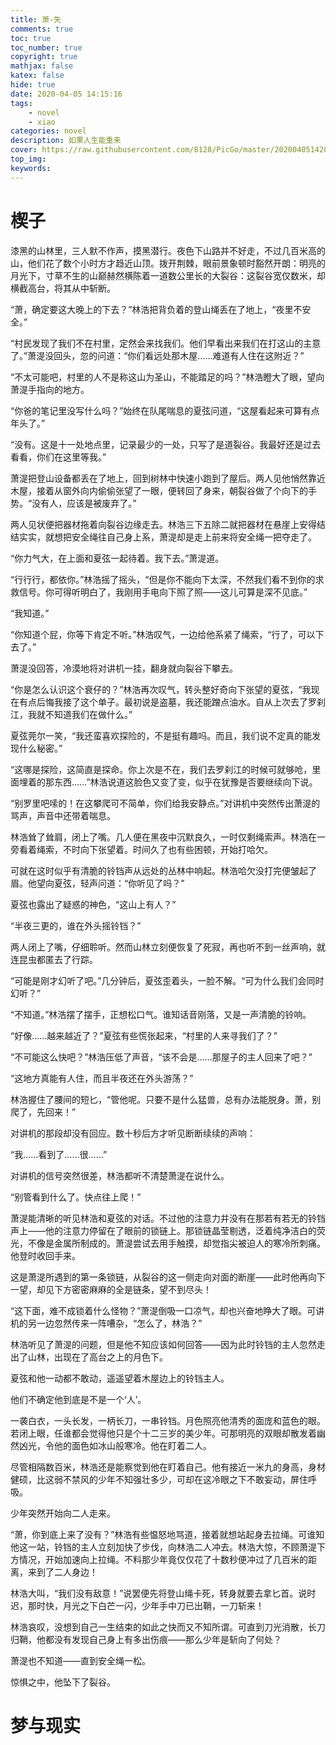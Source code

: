 ```yaml
---
title: 萧-失
comments: true
toc: true
toc_number: true
copyright: true
mathjax: false
katex: false
hide: true
date: 2020-04-05 14:15:16
tags: 
	- novel
	- xiao
categories: novel
description: 如果人生能重来
cover: https://raw.githubusercontent.com/8128/PicGo/master/20200405142009.png
top_img:
keywords:
---
```


# 楔子

漆黑的山林里，三人默不作声，摸黑潜行。夜色下山路并不好走，不过几百米高的山，他们花了数个小时方才趋近山顶。拨开荆棘，眼前景象顿时豁然开朗：明亮的月光下，寸草不生的山巅赫然横陈着一道数公里长的大裂谷：这裂谷宽仅数米，却横截高台，将其从中斩断。

“萧，确定要这大晚上的下去？”林浩把背负着的登山绳丢在了地上，“夜里不安全。”

“村民发现了我们不在村里，定然会来找我们。他们早看出来我们在打这山的主意了。”萧湜没回头，忽的问道：“你们看远处那木屋……难道有人住在这附近？”

“不太可能吧，村里的人不是称这山为圣山，不能踏足的吗？”林浩瞪大了眼，望向萧湜手指向的地方。

“你爸的笔记里没写什么吗？”始终在队尾喘息的夏弦问道，“这屋看起来可算有点年头了。”

“没有。这是十一处地点里，记录最少的一处，只写了是道裂谷。我最好还是过去看看，你们在这里等我。”

萧湜把登山设备都丢在了地上，回到树林中快速小跑到了屋后。两人见他悄然靠近木屋，接着从窗外向内偷偷张望了一眼，便转回了身来，朝裂谷做了个向下的手势。“没有人，应该是被废弃了。”

两人见状便把器材拖着向裂谷边缘走去。林浩三下五除二就把器材在悬崖上安得结结实实，就想把安全绳往自己身上系，萧湜却是走上前来将安全绳一把夺走了。

“你力气大，在上面和夏弦一起待着。我下去。”萧湜道。

“行行行，都依你。”林浩摇了摇头，“但是你不能向下太深，不然我们看不到你的求救信号。你可得听明白了，我刚用手电向下照了照——这儿可算是深不见底。”

“我知道。”

“你知道个屁，你等下肯定不听。”林浩叹气，一边给他系紧了绳索，“行了，可以下去了。”

萧湜没回答，冷漠地将对讲机一挂，翻身就向裂谷下攀去。

“你是怎么认识这个衰仔的？”林浩再次叹气，转头整好奇向下张望的夏弦，“我现在有点后悔我接了这个单子。最初说是盗墓，我还能蹭点油水。自从上次去了罗刹江，我就不知道我们在做什么。”

夏弦莞尔一笑，“我还蛮喜欢探险的，不是挺有趣吗。而且，我们说不定真的能发现什么秘密。”

“这哪是探险，这简直是探命。你上次是不在，我们去罗刹江的时候可就够呛，里面埋着的那东西……”林浩说道这脸色又变了变，似乎在犹豫是否要继续向下说。

“别罗里吧嗦的！在这攀爬可不简单，你们给我安静点。”对讲机中突然传出萧湜的骂声，声音中还带着喘息。

林浩耸了耸肩，闭上了嘴。几人便在黑夜中沉默良久，一时仅剩绳索声。林浩在一旁看着绳索，不时向下张望着。时间久了也有些困顿，开始打哈欠。

可就在这时似乎有清脆的铃铛声从远处的丛林中响起。林浩哈欠没打完便皱起了眉。他望向夏弦，轻声问道：“你听见了吗？”

夏弦也露出了疑惑的神色，“这山上有人？”

“半夜三更的，谁在外头摇铃铛？”

两人闭上了嘴，仔细聆听。然而山林立刻便恢复了死寂，再也听不到一丝声响，就连昆虫都匿去了行踪。

“可能是刚才幻听了吧。”几分钟后，夏弦歪着头，一脸不解。“可为什么我们会同时幻听？”

“不知道。”林浩摆了摆手，正想松口气。谁知话音刚落，又是一声清脆的铃响。

“好像……越来越近了？”夏弦有些慌张起来，“村里的人来寻我们了？”

“不可能这么快吧？”林浩压低了声音，“该不会是……那屋子的主人回来了吧？”

“这地方真能有人住，而且半夜还在外头游荡？”

林浩握住了腰间的短匕，“管他呢。只要不是什么猛兽，总有办法能脱身。萧，别爬了，先回来！”

对讲机的那段却没有回应。数十秒后方才听见断断续续的声响：

“我……看到了……很……”

对讲机的信号突然很差，林浩都听不清楚萧湜在说什么。

“别管看到什么了。快点往上爬！”

萧湜能清晰的听见林浩和夏弦的对话。不过他的注意力并没有在那若有若无的铃铛声上——他的注意力停留在了眼前的锁链上。那锁链晶莹剔透，泛着纯净洁白的荧光，不像是金属所制成的。萧湜尝试去用手触摸，却觉指尖被迫人的寒冷所刺痛。他登时收回手来。

这是萧湜所遇到的第一条锁链，从裂谷的这一侧走向对面的断崖——此时他再向下一望，却见下方密密麻麻的全是链条，望不到尽头！

“这下面，难不成锁着什么怪物？”萧湜倒吸一口凉气，却也兴奋地睁大了眼。可讲机的另一边忽然传来一阵嘈杂，“怎么了，林浩？”

林浩听见了萧湜的问题，但是他不知应该如何回答——因为此时铃铛的主人忽然走出了山林，出现在了高台之上的月色下。

夏弦和他一动都不敢动，遥遥望着木屋边上的铃铛主人。

他们不确定他到底是不是一个‘人’。

一袭白衣，一头长发，一柄长刀，一串铃铛。月色照亮他清秀的面庞和蓝色的眼。若闭上眼，任谁都会觉得他只是个十二三岁的美少年。可那明亮的双眼却散发着幽然凶光，令他的面色如冰山般寒冷。他在盯着二人。

尽管相隔数百米，林浩还是能察觉到他在盯着自己。他有接近一米九的身高，身材健硕，比这弱不禁风的少年不知强壮多少，可却在这冷眼之下不敢妄动，屏住呼吸。

少年突然开始向二人走来。

“萧，你到底上来了没有？”林浩有些愠怒地骂道，接着就想站起身去拉绳。可谁知他这一站，铃铛的主人立刻加快了步伐，向林浩二人冲去。林浩大惊，不顾萧湜下方情况，开始加速向上拉绳。不料那少年竟仅仅花了十数秒便冲过了几百米的距离，来到了二人身边！

林浩大叫，“我们没有敌意！”说罢便先将登山绳卡死，转身就要去拿匕首。说时迟，那时快，月光之下白芒一闪，少年手中刀已出鞘，一刀斩来！

林浩哀叹，没想到自己一生结束的如此之快而又不知所谓。可直到刀光消散，长刀归鞘，他都没有发现自己身上有多出伤痕——那么少年是斩向了何处？

萧湜也不知道——直到安全绳一松。

惊惧之中，他坠下了裂谷。

# 梦与现实





